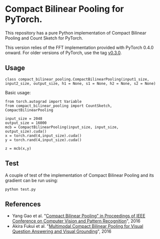 # Compact Bilinear Pooling for PyTorch.

This repository has a pure Python implementation of Compact Bilinear Pooling and Count Sketch for PyTorch.

This version relies of the FFT implementation provided with PyTorch 0.4.0 onward. For older versions of PyTorch, use the tag [v0.3.0](https://github.com/gdlg/pytorch_compact_bilinear_pooling/releases/tag/v0.3.0).

## Usage

`class compact_bilinear_pooling.CompactBilinearPooling(input1_size, input2_size, output_size, h1 = None, s1 = None, h2 = None, s2 = None)`

Basic usage:
```
from torch.autograd import Variable
from compact_bilinear_pooling import CountSketch, CompactBilinearPooling

input_size = 2048
output_size = 16000
mcb = CompactBilinearPooling(input_size, input_size, output_size).cuda()
x = torch.rand(4,input_size).cuda()
y = torch.rand(4,input_size).cuda()

z = mcb(x,y)
```

## Test

A couple of test of the implementation of Compact Bilinear Pooling and its gradient can be run using:
```
python test.py
```

## References

 - Yang Gao et al. "[Compact Bilinear Pooling" in Proceedings of IEEE Conference on Computer Vision and Pattern Recognition](https://arxiv.org/abs/1511.06062)", 2016
 - Akira Fukui et al. "[Multimodal Compact Bilinear Pooling for Visual Question Answering and Visual Grounding](https://arxiv.org/abs/1606.01847)", 2016

